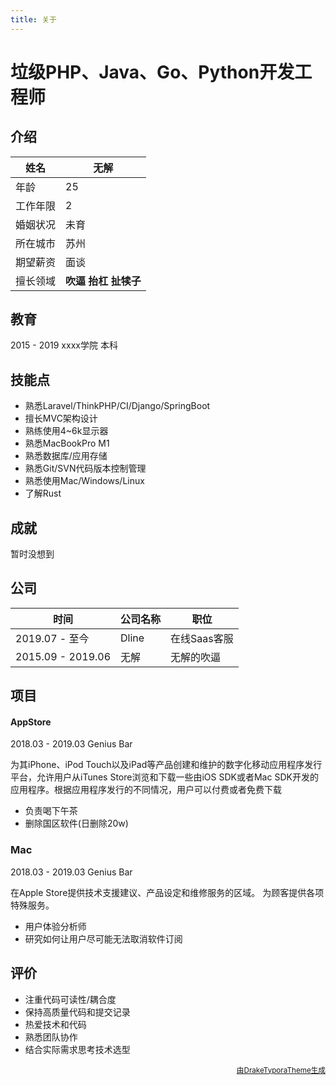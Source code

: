 ```yaml
---
title: 关于
---
```


# 垃级PHP、Java、Go、Python开发工程师

## 介绍

| 姓名     | 无解                          |
| -------- | ----------------------------- |
| 年龄     | 25                            |
| 工作年限 | 2                             |
| 婚姻状况 | 未育                          |
| 所在城市 | 苏州                          |
| 期望薪资 | 面谈                          |
| 擅长领域 | **吹逼**  **抬杠** **扯犊子** |



## 教育

2015 - 2019    xxxx学院    本科



## 技能点

- 熟悉Laravel/ThinkPHP/CI/Django/SpringBoot
- 擅长MVC架构设计
- 熟练使用4~6k显示器
- 熟悉MacBookPro M1
- 熟悉数据库/应用存储
- 熟悉Git/SVN代码版本控制管理
- 熟悉使用Mac/Windows/Linux
- 了解Rust



## 成就

暂时没想到

## 公司

| 时间              | 公司名称 | 职位         |
| ----------------- | -------- | ------------ |
| 2019.07 - 至今    | Dline    | 在线Saas客服 |
| 2015.09 - 2019.06 | 无解  | 无解的吹逼   |



## 项目



#### AppStore

2018.03 - 2019.03	Genius Bar

为其iPhone、iPod Touch以及iPad等产品创建和维护的数字化移动应用程序发行平台，允许用户从iTunes Store浏览和下载一些由iOS SDK或者Mac SDK开发的应用程序。根据应用程序发行的不同情况，用户可以付费或者免费下载

- 负责喝下午茶
- 删除国区软件(日删除20w)



### Mac

2018.03 - 2019.03	Genius Bar

在Apple Store提供技术支援建议、产品设定和维修服务的区域。 为顾客提供各项特殊服务。

- 用户体验分析师
- 研究如何让用户尽可能无法取消软件订阅



## 评价

- 注重代码可读性/耦合度
- 保持高质量代码和提交记录
- 热爱技术和代码
- 熟悉团队协作
- 结合实际需求思考技术选型




<p align="right"><small><a href="https://github.com/liangjingkanji/Resume-Template">由DrakeTyporaTheme生成</a></small></p>
